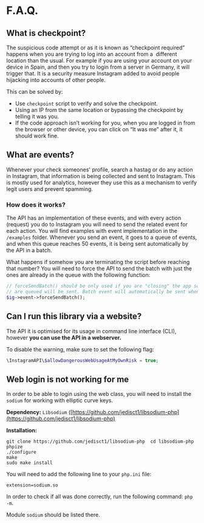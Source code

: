# F.A.Q.

## What is checkpoint?

The suspicious code attempt or as it is known as “checkpoint required” happens when you are trying to log into an account from a  different location than the usual. For example if you are using your account on your device in Spain, and then you try to login from a server in Germany, it will trigger that. It is a security measure Instagram added to avoid people hijacking into accounts of other people. 

This can be solved by: 

- Use `checkpoint` script to verify and solve the checkpoint.
- Using an IP from the same location or bypassing the checkpoint by telling it was you. 
- If the code approach isn’t working for you, when you are logged in from the browser or other device, you can click on “It was me” after it, it should work fine.

## What are events?

Whenever your check someones' profile, search a hastag or do any action in Instagram, that information is being collected and sent to Instagram. This is mostly used for analytics, however they use this as a mechanism to verify legit users and prevent spamming.


### How does it works?

The API has an implementation of these events, and with every action (request) you do to Instagram you will need to send the related event for each action. You will find examples with event implementation in the `/examples` folder. Whenever you send an event, it goes to a queue of events, and when this queue reaches 50 events, it is being sent automatically by the API in a batch. 

What happens if somehow you are terminating the script before reaching that number? You will need to force the API to send the batch with just the ones are already in the queue with the following function:

```php 
// forceSendBatch() should be only used if you are "closing" the app so all the events that
// are queued will be sent. Batch event will automatically be sent when it reaches 50 events.
$ig->event->forceSendBatch();
```

## Can I run this library via a website?

The API it is optimised for its usage in command line interface (CLI), however **you can use the API in a webserver.**

To disable the warning, make sure to set the following flag:

```php
\InstagramAPI\$allowDangerousWebUsageAtMyOwnRisk = true;
```

## Web login is not working for me

In order to be able to login using the web class, you will need to install the `sodium` for working with elliptic curve keys.

**Dependency:** `Libsodium` ([https://github.com/jedisct1/libsodium-php](https://github.com/jedisct1/libsodium-php) 

**Installation:**

```
git clone https://github.com/jedisct1/libsodium-php  cd libsodium-php
phpize
./configure
make
sudo make install
```

You will need to add the following line to your `php.ini` file:

`extension=sodium.so`

In order to check if all was done correctly, run the following command: `php -m`. 

Module `sodium` should be listed there.

 